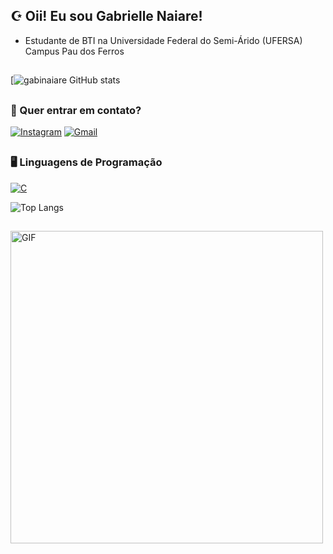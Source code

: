 ## ☪️ Oii! Eu sou Gabrielle Naiare!

- Estudante de BTI na Universidade Federal do Semi-Árido (UFERSA) Campus Pau dos Ferros

##

[![gabinaiare GitHub stats](https://github-readme-stats.vercel.app/api?username=gabinaiare&show_icons=true&theme=midnight-purple)

##

### 📧 Quer entrar em contato?

[![Instagram](https://img.shields.io/badge/Instagram-E4405F?style=for-the-badge&logo=instagram&logoColor=white)](https://www.instagram.com/gabrielle_naiare/)
[![Gmail](https://img.shields.io/badge/Gmail-D14836?style=for-the-badge&logo=gmail&logoColor=white)](mailto:gnpo6224@gmail.com)

##

### 🖥️ Linguagens de Programação

[![C](https://img.shields.io/badge/C-00599C?style=for-the-badge&logo=c&logoColor=white)](https://pt.wikipedia.org/wiki/C_(linguagem_de_programa%C3%A7%C3%A3o))

![Top Langs](https://github-readme-stats.vercel.app/api/top-langs/?username=gabinaiare&layout=compact&theme=midnight-purple)

##

<img src="https://i.pinimg.com/originals/a5/d1/f6/a5d1f61e89bdce061817723044f8a757.gif" alt="GIF" width="500">
